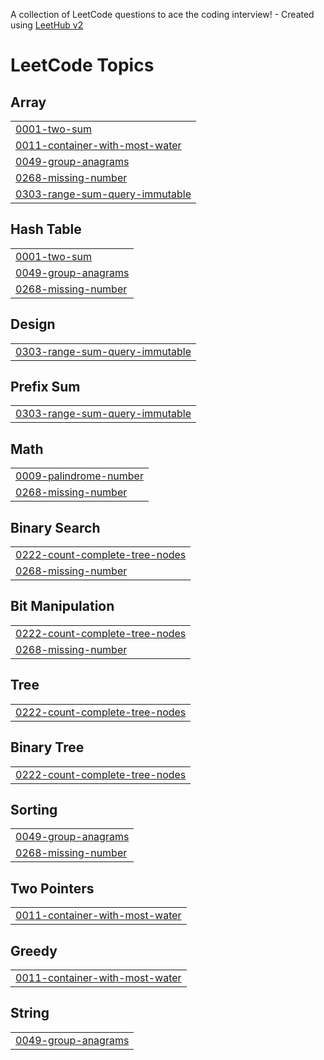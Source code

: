 A collection of LeetCode questions to ace the coding interview! - Created using [LeetHub v2](https://github.com/arunbhardwaj/LeetHub-2.0)
<!---LeetCode Topics Start-->
# LeetCode Topics
## Array
|  |
| ------- |
| [0001-two-sum](https://github.com/yeinMOON/LeetCode/tree/master/0001-two-sum) |
| [0011-container-with-most-water](https://github.com/yeinMOON/LeetCode/tree/master/0011-container-with-most-water) |
| [0049-group-anagrams](https://github.com/yeinMOON/LeetCode/tree/master/0049-group-anagrams) |
| [0268-missing-number](https://github.com/yeinMOON/LeetCode/tree/master/0268-missing-number) |
| [0303-range-sum-query-immutable](https://github.com/yeinMOON/LeetCode/tree/master/0303-range-sum-query-immutable) |
## Hash Table
|  |
| ------- |
| [0001-two-sum](https://github.com/yeinMOON/LeetCode/tree/master/0001-two-sum) |
| [0049-group-anagrams](https://github.com/yeinMOON/LeetCode/tree/master/0049-group-anagrams) |
| [0268-missing-number](https://github.com/yeinMOON/LeetCode/tree/master/0268-missing-number) |
## Design
|  |
| ------- |
| [0303-range-sum-query-immutable](https://github.com/yeinMOON/LeetCode/tree/master/0303-range-sum-query-immutable) |
## Prefix Sum
|  |
| ------- |
| [0303-range-sum-query-immutable](https://github.com/yeinMOON/LeetCode/tree/master/0303-range-sum-query-immutable) |
## Math
|  |
| ------- |
| [0009-palindrome-number](https://github.com/yeinMOON/LeetCode/tree/master/0009-palindrome-number) |
| [0268-missing-number](https://github.com/yeinMOON/LeetCode/tree/master/0268-missing-number) |
## Binary Search
|  |
| ------- |
| [0222-count-complete-tree-nodes](https://github.com/yeinMOON/LeetCode/tree/master/0222-count-complete-tree-nodes) |
| [0268-missing-number](https://github.com/yeinMOON/LeetCode/tree/master/0268-missing-number) |
## Bit Manipulation
|  |
| ------- |
| [0222-count-complete-tree-nodes](https://github.com/yeinMOON/LeetCode/tree/master/0222-count-complete-tree-nodes) |
| [0268-missing-number](https://github.com/yeinMOON/LeetCode/tree/master/0268-missing-number) |
## Tree
|  |
| ------- |
| [0222-count-complete-tree-nodes](https://github.com/yeinMOON/LeetCode/tree/master/0222-count-complete-tree-nodes) |
## Binary Tree
|  |
| ------- |
| [0222-count-complete-tree-nodes](https://github.com/yeinMOON/LeetCode/tree/master/0222-count-complete-tree-nodes) |
## Sorting
|  |
| ------- |
| [0049-group-anagrams](https://github.com/yeinMOON/LeetCode/tree/master/0049-group-anagrams) |
| [0268-missing-number](https://github.com/yeinMOON/LeetCode/tree/master/0268-missing-number) |
## Two Pointers
|  |
| ------- |
| [0011-container-with-most-water](https://github.com/yeinMOON/LeetCode/tree/master/0011-container-with-most-water) |
## Greedy
|  |
| ------- |
| [0011-container-with-most-water](https://github.com/yeinMOON/LeetCode/tree/master/0011-container-with-most-water) |
## String
|  |
| ------- |
| [0049-group-anagrams](https://github.com/yeinMOON/LeetCode/tree/master/0049-group-anagrams) |
<!---LeetCode Topics End-->